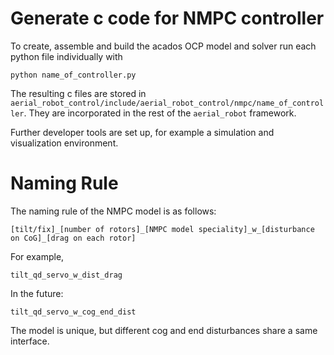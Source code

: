 # Generate c code for NMPC controller
To create, assemble and build the acados OCP model and solver run each python file individually with

```
python name_of_controller.py
```

The resulting c files are stored in ```aerial_robot_control/include/aerial_robot_control/nmpc/name_of_controller```. They are incorporated in the rest of the ```aerial_robot``` framework.

Further developer tools are set up, for example a simulation and visualization environment.

# Naming Rule

The naming rule of the NMPC model is as follows:

```
[tilt/fix]_[number of rotors]_[NMPC model speciality]_w_[disturbance on CoG]_[drag on each rotor]
```

For example,

```
tilt_qd_servo_w_dist_drag
```

In the future:

```
tilt_qd_servo_w_cog_end_dist
```

The model is unique, but different cog and end disturbances share a same interface.